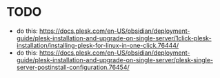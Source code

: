 # TODO

- do this: https://docs.plesk.com/en-US/obsidian/deployment-guide/plesk-installation-and-upgrade-on-single-server/1click-plesk-installation/installing-plesk-for-linux-in-one-click.76444/
- do this: https://docs.plesk.com/en-US/obsidian/deployment-guide/plesk-installation-and-upgrade-on-single-server/plesk-single-server-postinstall-configuration.76454/
